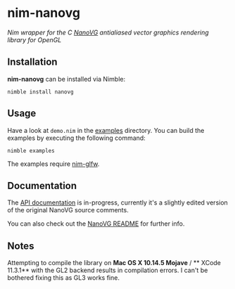 # nim-nanovg

*Nim wrapper for the C [NanoVG](https://github.com/memononen/nanovg)
antialiased vector graphics rendering library for OpenGL*

## Installation

**nim-nanovg** can be installed via Nimble:

    nimble install nanovg

## Usage

Have a look at `demo.nim` in the [examples](/examples) directory. You can
build the examples by executing the following command:

    nimble examples

The examples require [nim-glfw](https://github.com/ephja/nim-glfw).

## Documentation

The [API documentation](/doc) is in-progress, currently it's a slightly edited
version of the original NanoVG source comments.

You can also check out the [NanoVG README](https://github.com/memononen/nanovg)
for further info.

## Notes

Attempting to compile the library on **Mac OS X 10.14.5 Mojave** / ** XCode
11.3.1** with the GL2 backend results in compilation errors. I can't be
bothered fixing this as GL3 works fine.

